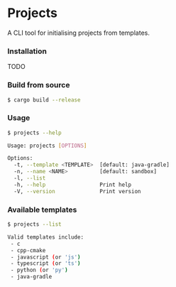 # Projects
A CLI tool for initialising projects from templates.


### Installation
TODO


### Build from source

```bash
$ cargo build --release
```


### Usage

```bash
$ projects --help

Usage: projects [OPTIONS]

Options:
  -t, --template <TEMPLATE>  [default: java-gradle]
  -n, --name <NAME>          [default: sandbox]
  -l, --list
  -h, --help                 Print help
  -V, --version              Print version
```


### Available templates

```bash
$ projects --list

Valid templates include:
 - c
 - cpp-cmake
 - javascript (or 'js')
 - typescript (or 'ts')
 - python (or 'py')
 - java-gradle
```
